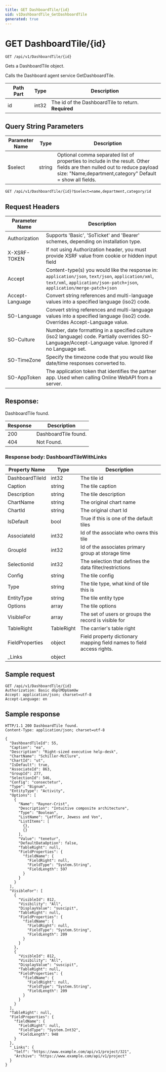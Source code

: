 ```yaml
---
title: GET DashboardTile/{id}
uid: v1DashboardTile_GetDashboardTile
generated: true
---
```


# GET DashboardTile/{id}

```http
GET /api/v1/DashboardTile/{id}
```

Gets a DashboardTile object.


Calls the Dashboard agent service GetDashboardTile.





| Path Part | Type | Description |
|-----------|------|-------------|
| id | int32 | The id of the DashboardTile to return. **Required** |


## Query String Parameters

| Parameter Name | Type |  Description |
|----------------|------|--------------|
| $select | string |  Optional comma separated list of properties to include in the result. Other fields are then nulled out to reduce payload size: "Name,department,category" Default = show all fields. |

```http
GET /api/v1/DashboardTile/{id}?$select=name,department,category/id
```


## Request Headers

| Parameter Name | Description |
|----------------|-------------|
| Authorization  | Supports 'Basic', 'SoTicket' and 'Bearer' schemes, depending on installation type. |
| X-XSRF-TOKEN   | If not using Authorization header, you must provide XSRF value from cookie or hidden input field |
| Accept         | Content-type(s) you would like the response in: `application/json`, `text/json`, `application/xml`, `text/xml`, `application/json-patch+json`, `application/merge-patch+json` |
| Accept-Language | Convert string references and multi-language values into a specified language (iso2) code. |
| SO-Language | Convert string references and multi-language values into a specified language (iso2) code. Overrides Accept-Language value. |
| SO-Culture | Number, date formatting in a specified culture (iso2 language) code. Partially overrides SO-Language/Accept-Language value. Ignored if no Language set. |
| SO-TimeZone | Specify the timezone code that you would like date/time responses converted to. |
| SO-AppToken | The application token that identifies the partner app. Used when calling Online WebAPI from a server. |


## Response:

DashboardTile found.

| Response | Description |
|----------------|-------------|
| 200 | DashboardTile found. |
| 404 | Not Found. |

### Response body: DashboardTileWithLinks

| Property Name | Type |  Description |
|----------------|------|--------------|
| DashboardTileId | int32 | The tile id |
| Caption | string | The tile caption |
| Description | string | The tile description |
| ChartName | string | The original chart name |
| ChartId | string | The original chart Id |
| IsDefault | bool | True if this is one of the default tiles |
| AssociateId | int32 | Id of the associate who owns this tile |
| GroupId | int32 | Id of the associates primary group at storage time |
| SelectionId | int32 | The selection that defines the data filter/restrictions |
| Config | string | The tile config |
| Type | string | The tile type, what kind of tile this is |
| EntityType | string | The tile entity type |
| Options | array | The tile options |
| VisibleFor | array | The set of users or groups the record is visible for |
| TableRight | TableRight | The carrier's table right |
| FieldProperties | object | Field property dictionary mapping field names to field access rights. |
| _Links | object |  |

## Sample request

```http!
GET /api/v1/DashboardTile/{id}
Authorization: Basic dGplMDpUamUw
Accept: application/json; charset=utf-8
Accept-Language: en
```

## Sample response

```http_
HTTP/1.1 200 DashboardTile found.
Content-Type: application/json; charset=utf-8

{
  "DashboardTileId": 55,
  "Caption": "ea",
  "Description": "Right-sized executive help-desk",
  "ChartName": "Schiller-McClure",
  "ChartId": "ut",
  "IsDefault": true,
  "AssociateId": 863,
  "GroupId": 277,
  "SelectionId": 546,
  "Config": "consectetur",
  "Type": "Bignum",
  "EntityType": "Activity",
  "Options": [
    {
      "Name": "Raynor-Crist",
      "Description": "Intuitive composite architecture",
      "Type": "Boolean",
      "ListName": "Leffler, Jewess and Von",
      "ListItems": [
        {},
        {}
      ],
      "Value": "tenetur",
      "DefaultDataOption": false,
      "TableRight": null,
      "FieldProperties": {
        "fieldName": {
          "FieldRight": null,
          "FieldType": "System.String",
          "FieldLength": 597
        }
      }
    }
  ],
  "VisibleFor": [
    {
      "VisibleId": 812,
      "Visibility": "All",
      "DisplayValue": "suscipit",
      "TableRight": null,
      "FieldProperties": {
        "fieldName": {
          "FieldRight": null,
          "FieldType": "System.String",
          "FieldLength": 209
        }
      }
    },
    {
      "VisibleId": 812,
      "Visibility": "All",
      "DisplayValue": "suscipit",
      "TableRight": null,
      "FieldProperties": {
        "fieldName": {
          "FieldRight": null,
          "FieldType": "System.String",
          "FieldLength": 209
        }
      }
    }
  ],
  "TableRight": null,
  "FieldProperties": {
    "fieldName": {
      "FieldRight": null,
      "FieldType": "System.Int32",
      "FieldLength": 948
    }
  },
  "_Links": {
    "Self": "https://www.example.com/api/v1/project/321",
    "Archive": "https://www.example.com/api/v1/project"
  }
}
```